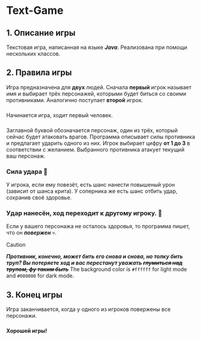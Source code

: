 # Text-Game
## 1. Описание игры
Текстовая игра, написанная на языке ***Java***. Реализована при помощи нескольких классов.
## 2. Правила игры
Игра предназначена для **двух** людей.
Сначала **первый** игрок называет имя и выбирает трёх персонажей, которыми будет биться со своими противниками. Аналогично поступает **второй** игрок.
###
Начинается игра, ходит первый человек.
###
Заглавной буквой обозначается персонаж, один из трёх, который сейчас будет атаковать врагов.
Программа описывает силы противника и предлагает ударить одного из них. Игрок выбирает цифру **от 1 до 3** в соответствии с желанием. Выбранного противника атакует текущий ваш персонаж. 
### Сила удара :mechanical_arm:
У игрока, если ему повезёт, есть шанс нанести повышеный урон (зависит от шанса крита). У соперника же есть шанс отбить удар, сохранив своё здоровье.
### Удар нанесён, ход переходит к другому игроку. :punch:
Если у вашего персонажа не осталось здоровья, то программа пишет, что он ***повержен*** :skull:.
>[!CAUTION]
>***Противник, конечно, может бить его снова и снова, но толку бить труп? Вы потеряете ход и вас перестанут уважать ~~глумиться над трупом, фу таким быть~~***
The background color is `#ffffff` for light mode and `#000000` for dark mode.
## 3. Конец игры
Игра заканчивается, когда у одного из игроков повержены все персонажи.
###
**Хорошей игры!**
